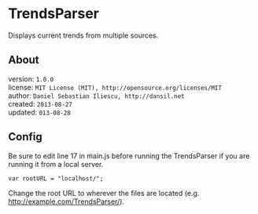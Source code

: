 TrendsParser
============

Displays current trends from multiple sources.

About
------------------

version: `1.0.0`  
license: `MIT License (MIT), http://opensource.org/licenses/MIT`  
author: `Daniel Sebastian Iliescu, http://dansil.net`  
created: `2013-08-27`  
updated: `013-08-28`

Config
------

Be sure to edit line 17 in main.js before running the TrendsParser if you are running it from a local server.

    var rootURL = "localhost/";

Change the root URL to wherever the files are located (e.g. http://example.com/TrendsParser/).
